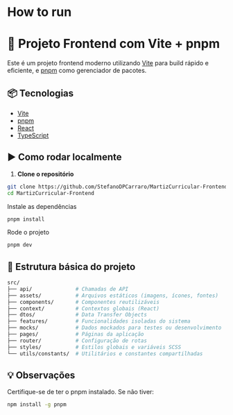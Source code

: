 # How to run
# 🚀 Projeto Frontend com Vite + pnpm

Este é um projeto frontend moderno utilizando [Vite](https://vitejs.dev/) para build rápido e eficiente, e [pnpm](https://pnpm.io/) como gerenciador de pacotes.

## 📦 Tecnologias

- [Vite](https://vitejs.dev/)
- [pnpm](https://pnpm.io/)
- [React](https://reactjs.org/)
- [TypeScript](https://www.typescriptlang.org/)

## ▶️ Como rodar localmente

1. **Clone o repositório**

```bash
git clone https://github.com/StefanoDPCarraro/MartizCurricular-Frontend.git
cd MartizCurricular-Frontend
```

Instale as dependências

```bash
pnpm install
```

Rode o projeto

```bash
pnpm dev
```
## 📁 Estrutura básica do projeto


```bash
src/
├── api/              # Chamadas de API
├── assets/           # Arquivos estáticos (imagens, ícones, fontes)
├── components/       # Componentes reutilizáveis
├── context/          # Contextos globais (React)
├── dtos/             # Data Transfer Objects
├── features/         # Funcionalidades isoladas do sistema
├── mocks/            # Dados mockados para testes ou desenvolvimento
├── pages/            # Páginas da aplicação
├── router/           # Configuração de rotas
├── styles/           # Estilos globais e variáveis SCSS
└── utils/constants/  # Utilitários e constantes compartilhadas
```

## 💡 Observações
Certifique-se de ter o pnpm instalado. Se não tiver:

```bash
npm install -g pnpm
```
